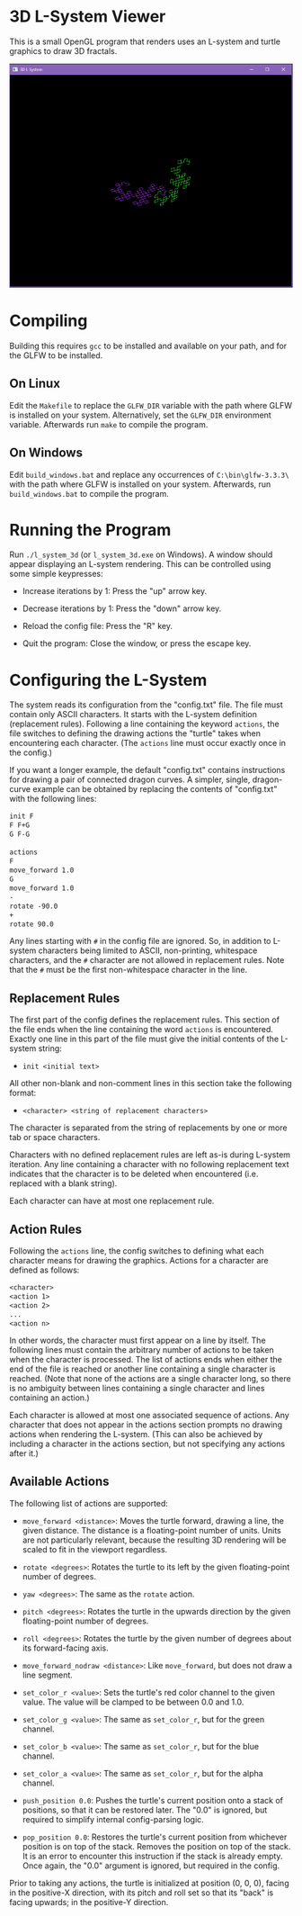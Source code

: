3D L-System Viewer
==================

This is a small OpenGL program that renders uses an L-system and turtle
graphics to draw 3D fractals.

![Example screenshot](./sample_screenshot.png)


Compiling
=========

Building this requires `gcc` to be installed and available on your path, and
for the GLFW to be installed.

On Linux
--------

Edit the `Makefile` to replace the `GLFW_DIR` variable with the path where GLFW
is installed on your system. Alternatively, set the `GLFW_DIR` environment
variable. Afterwards run `make` to compile the program.

On Windows
----------

Edit `build_windows.bat` and replace any occurrences of `C:\bin\glfw-3.3.3\`
with the path where GLFW is installed on your system. Afterwards, run
`build_windows.bat` to compile the program.


Running the Program
===================

Run `./l_system_3d` (or `l_system_3d.exe` on Windows). A window should appear
displaying an L-system rendering. This can be controlled using some simple
keypresses:

 - Increase iterations by 1: Press the "up" arrow key.

 - Decrease iterations by 1: Press the "down" arrow key.

 - Reload the config file: Press the "R" key.

 - Quit the program: Close the window, or press the escape key.

Configuring the L-System
========================

The system reads its configuration from the "config.txt" file.  The file
must contain only ASCII characters. It starts with the L-system definition
(replacement rules). Following a line containing the keyword `actions`, the
file switches to defining the drawing actions the "turtle" takes when
encountering each character. (The `actions` line must occur exactly once in the
config.)

If you want a longer example, the default "config.txt" contains instructions
for drawing a pair of connected dragon curves. A simpler, single, dragon-curve
example can be obtained by replacing the contents of "config.txt" with the
following lines:
```
init F
F F+G
G F-G

actions
F
move_forward 1.0
G
move_forward 1.0
-
rotate -90.0
+
rotate 90.0
```

Any lines starting with `#` in the config file are ignored. So, in addition to
L-system characters being limited to ASCII, non-printing, whitespace
characters, and the `#` character are not allowed in replacement rules. Note
that the `#` must be the first non-whitespace character in the line.

Replacement Rules
-----------------

The first part of the config defines the replacement rules. This section of
the file ends when the line containing the word `actions` is encountered.
Exactly one line in this part of the file must give the initial contents of the
L-system string:

 - `init <initial text>`

All other non-blank and non-comment lines in this section take the following
format:

 - `<character> <string of replacement characters>`

The character is separated from the string of replacements by one or more tab
or space characters.

Characters with no defined replacement rules are left as-is during L-system
iteration. Any line containing a character with no following replacement text
indicates that the character is to be deleted when encountered (i.e. replaced
with a blank string).

Each character can have at most one replacement rule.

Action Rules
------------

Following the `actions` line, the config switches to defining what each
character means for drawing the graphics. Actions for a character are defined
as follows:

```
<character>
<action 1>
<action 2>
...
<action n>
```

In other words, the character must first appear on a line by itself. The
following lines must contain the arbitrary number of actions to be taken when
the character is processed. The list of actions ends when either the end of the
file is reached or another line containing a single character is reached. (Note
that none of the actions are a single character long, so there is no ambiguity
between lines containing a single character and lines containing an action.)

Each character is allowed at most one associated sequence of actions. Any
character that does not appear in the actions section prompts no drawing
actions when rendering the L-system. (This can also be achieved by including
a character in the actions section, but not specifying any actions after it.)

Available Actions
-----------------

The following list of actions are supported:

 - `move_forward <distance>`: Moves the turtle forward, drawing a line, the
   given distance. The distance is a floating-point number of units. Units are
   not particularly relevant, because the resulting 3D rendering will be scaled
   to fit in the viewport regardless.

 - `rotate <degrees>`: Rotates the turtle to its left by the given
   floating-point number of degrees.

 - `yaw <degrees>`: The same as the `rotate` action.

 - `pitch <degrees>`: Rotates the turtle in the upwards direction by the given
    floating-point number of degrees.

 - `roll <degrees>`: Rotates the turtle by the given number of degrees about
   its forward-facing axis.

 - `move_forward_nodraw <distance>`: Like `move_forward`, but does not draw a
   line segment.

 - `set_color_r <value>`: Sets the turtle's red color channel to the given
   value. The value will be clamped to be between 0.0 and 1.0.

 - `set_color_g <value>`: The same as `set_color_r`, but for the green channel.

 - `set_color_b <value>`: The same as `set_color_r`, but for the blue channel.

 - `set_color_a <value>`: The same as `set_color_r`, but for the alpha channel.

 - `push_position 0.0`: Pushes the turtle's current position onto a stack of
   positions, so that it can be restored later. The "0.0" is ignored, but
   required to simplify internal config-parsing logic.

 - `pop_position 0.0`: Restores the turtle's current position from whichever
   position is on top of the stack. Removes the position on top of the stack.
   It is an error to encounter this instruction if the stack is already empty.
   Once again, the "0.0" argument is ignored, but required in the config.

Prior to taking any actions, the turtle is initialized at position (0, 0, 0),
facing in the positive-X direction, with its pitch and roll set so that its
"back" is facing upwards; in the positive-Y direction.


